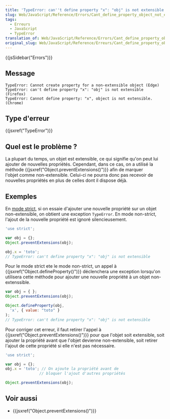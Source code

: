 ```yaml
---
title: 'TypeError: can''t define property "x": "obj" is not extensible'
slug: Web/JavaScript/Reference/Errors/Cant_define_property_object_not_extensible
tags:
  - Erreurs
  - JavaScript
  - TypeError
translation_of: Web/JavaScript/Reference/Errors/Cant_define_property_object_not_extensible
original_slug: Web/JavaScript/Reference/Erreurs/Cant_define_property_object_not_extensible
---
```

{{jsSidebar("Errors")}}

## Message

    TypeError: Cannot create property for a non-extensible object (Edge)
    TypeError: can't define property "x": "obj" is not extensible (Firefox)
    TypeError: Cannot define property: "x", object is not extensible. (Chrome)

## Type d'erreur

{{jsxref("TypeError")}}

## Quel est le problème ?

La plupart du temps, un objet est extensible, ce qui signifie qu'on peut lui ajouter de nouvelles propriétés. Cependant, dans ce cas, on a utilisé la méthode {{jsxref("Object.preventExtensions()")}} afin de marquer l'objet comme non-extensible. Celui-ci ne pourra donc pas recevoir de nouvelles propriétés en plus de celles dont il dispose déjà.

## Exemples

En [mode strict](/fr/docs/Web/JavaScript/Reference/Strict_mode), si on essaie d'ajouter une nouvelle propriété sur un objet non-extensible, on obtient une exception `TypeError`. En mode non-strict, l'ajout de la nouvelle propriété est ignoré silencieusement.

```js example-bad
'use strict';

var obj = {};
Object.preventExtensions(obj);

obj.x = 'toto';
// TypeError: can't define property "x": "obj" is not extensible
```

Pour le mode strict ete le mode non-strict, un appel à {{jsxref("Object.defineProperty()")}} déclenchera une exception lorsqu'on utilisera cette méthode pour ajouter une nouvelle propriété à un objet non-extenssible.

```js example-bad
var obj = { };
Object.preventExtensions(obj);

Object.defineProperty(obj,
  'x', { value: "toto" }
);
// TypeError: can't define property "x": "obj" is not extensible
```

Pour corriger cet erreur, il faut retirer l'appel à {{jsxref("Object.preventExtensions()")}} pour que l'objet soit extensible, soit ajouter la propriété avant que l'objet devienne non-extensible, soit retirer l'ajout de cette propriété si elle n'est pas nécessaire.

```js example-good
'use strict';

var obj = {};
obj.x = 'toto'; // On ajoute la propriété avant de
               // bloquer l'ajout d'autres propriétés

Object.preventExtensions(obj);
```

## Voir aussi

- {{jsxref("Object.preventExtensions()")}}

